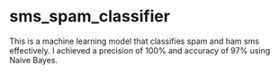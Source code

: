 # sms_spam_classifier
This is a machine learning model that classifies spam and ham sms effectively. I achieved a precision of 100% and accuracy of 97% using Naive Bayes.
